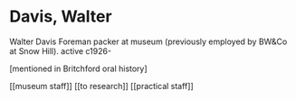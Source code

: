 # Davis, Walter

Walter Davis Foreman packer at museum \(previously employed by BW&Co at Snow Hill\). active c1926-

\[mentioned in Britchford oral history\]

\[\[museum staff\]\] \[\[to research\]\] \[\[practical staff\]\]

